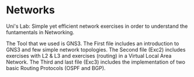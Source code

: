 # Networks
Uni's Lab: Simple yet efficient network exercises in order to understand the funtamentals in Networking. 

The Tool that we used is GNS3.
The First file includes an introduction to GNS3 and few simple network topologies.
The Second file (Exc2) includes exercises with L2 & L3 and exercises (routing) in a Virtual Local Area Network.
The Third and last file (Exc3) includes the implementation of two basic Routing Protocols (OSPF and BGP).
